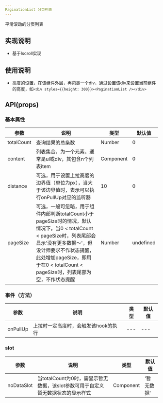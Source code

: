 ```yaml
---
PaginationList 分页列表
---
```


平滑滚动的分页列表

## 实现说明
- 基于Iscroll实现

## 使用说明
- 高度的设置，在该组件外层，再包裹一个div，通过设置该div来设置当前组件的高度，如```<div styles={{height: 300}}><PaginationList /></div>```

## API(props)

### 基本属性
| 参数 | 说明 | 类型 | 默认值 |
| --- | --- | --- | --- |
| totalCount | 查询结果的总条数 | Number | 0 |
| content | 列表集合，为一个元素，通常是ul或div，其包含n个列表item | Component | 0 |
| distance | 可选，用于设置上拉高度的边界值（单位为px），当大于该边界值时，表示可以执行onPullUp对应的监听器 | 10 | 0 |
| pageSize | 可选，一般可忽略，用于组件内部判断totalCount小于pageSize时的情况，默认情况下，当0 < totalCount < pageSize时，列表尾部会显示'没有更多数据～'，但设计师要求不作状态提醒，此处增加pageSize，即用于在0 < totalCount < pageSize时，列表尾部为空，不作状态提醒 | Number | undefined |

### 事件（方法）
| 参数 | 说明 | 类型 | 默认值 |
| --- | --- | --- | --- |
| onPullUp | 上拉时一定高度时，会触发该hook的执行 | --- | --- |

### slot
| 参数 | 说明 | 类型 | 默认值 |
| --- | --- | --- | --- |
| noDataSlot | 当totalCount为0时，需显示暂无数据，该slot参数可用于自定义暂无数据状态的显示样式 | Component | '暂无数据' |


